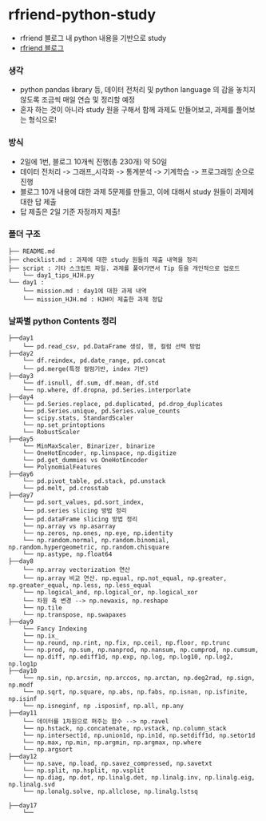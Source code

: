 # rfriend-python-study
- rfriend 블로그 내 python 내용을 기반으로 study 
- [rfriend 블로그](https://rfriend.tistory.com/250?category=675917) 

### 생각
- python pandas library 등, 데이터 전처리 및 python language 의 감을 놓치지 않도록 조금씩 매일 연습 및 정리할 예정
- 혼자 하는 것이 아니라 study 원을 구해서 함께 과제도 만들어보고, 과제를 풀어보는 형식으로!

### 방식
- 2일에 1번, 블로그 10개씩 진행(총 230개) 약 50일
- 데이터 전처리 -> 그래프_시각화 -> 통계분석 -> 기계학습 -> 프로그래밍 순으로 진행
- 블로그 10개 내용에 대한 과제 5문제를 만들고, 이에 대해서 study 원들이 과제에 대한 답 제출
- 답 제출은 2일 기준 자정까지 제출!  

### 폴더 구조
```
├── README.md
├── checklist.md : 과제에 대한 study 원들의 제출 내역을 정리
├── script : 기타 스크립트 파일. 과제를 풀어가면서 Tip 등을 개인적으로 업로드
    └── day1_tips_HJH.py     
└── day1 :  
    └── mission.md : day1에 대한 과제 내역
    └── mission_HJH.md : HJH이 제출한 과제 정답
```

### 날짜별 python Contents 정리
```
├──day1
    └── pd.read_csv, pd.DataFrame 생성, 행, 컬럼 선택 방법
├──day2
    └── df.reindex, pd.date_range, pd.concat
    └── pd.merge(특정 컬럼기반, index 기반)
├──day3
    └── df.isnull, df.sum, df.mean, df.std
    └── np.where, df.dropna, pd.Series.interporlate
├──day4
    └── pd.Series.replace, pd.duplicated, pd.drop_duplicates
    └── pd.Series.unique, pd.Series.value_counts
    └── scipy.stats, StandardScaler
    └── np.set_printoptions
    └── RobustScaler
├──day5
    └── MinMaxScaler, Binarizer, binarize
    └── OneHotEncoder, np.linspace, np.digitize
    └── pd.get_dummies vs OneHotEncoder
    └── PolynomialFeatures
├──day6
    └── pd.pivot_table, pd.stack, pd.unstack
    └── pd.melt, pd.crosstab
├──day7
    └── pd.sort_values, pd.sort_index, 
    └── pd.series slicing 방법 정리
    └── pd.dataFrame slicing 방법 정리
    └── np.array vs np.asarray
    └── np.zeros, np.ones, np.eye, np.identity
    └── np.random.normal, np.random.binomial, np.random.hypergeometric, np.random.chisquare
    └── np.astype, np.float64
├──day8
    └── np.array vectorization 연산
    └── np.array 비교 연산. np.equal, np.not_equal, np.greater, np.greater_equal, np.less, np.less_equal
    └── np.logical_and, np.logical_or, np.logical_xor
    └── 차원 축 변경 --> np.newaxis, np.reshape
    └── np.tile
    └── np.transpose, np.swapaxes
├──day9
    └── Fancy Indexing
    └── np.ix_
    └── np.round, np.rint, np.fix, np.ceil, np.floor, np.trunc
    └── np.prod, np.sum, np.nanprod, np.nansum, np.cumprod, np.cumsum, 
    └── np.diff, np.ediff1d, np.exp, np.log, np.log10, np.log2, np.log1p
├──day10
    └── np.sin, np.arcsin, np.arccos, np.arctan, np.deg2rad, np.sign, np.modf
    └── np.sqrt, np.square, np.abs, np.fabs, np.isnan, np.isfinite, np.isinf
    └── np.isneginf, np .isposinf, np.all, np.any
├──day11
    └── 데이터를 1차원으로 펴주는 함수 --> np.ravel 
    └── np.hstack, np.concatenate, np.vstack, np.column_stack
    └── np.intersect1d, np.union1d, np.in1d, np.setdiff1d, np.setor1d
    └── np.max, np.min, np.argmin, np.argmax, np.where
    └── np.argsort
├──day12
    └── np.save, np.load, np.savez_compressed, np.savetxt
    └── np.split, np.hsplit, np.vsplit
    └── np.diag, np.dot, np.linalg.det, np.linalg.inv, np.linalg.eig, np.linalg.svd
    └── np.lonalg.solve, np.allclose, np.linalg.lstsq

├──day17
    └── 

```